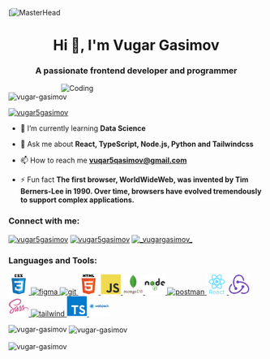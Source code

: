[![MasterHead](https://raw.githubusercontent.com/PolarBearGG/PolarBearGG/master/web-developer.gif)

<h1 align="center">Hi 👋, I'm Vugar Gasimov</h1>
<h3 align="center">A passionate frontend developer and programmer</h3>
<img align="right" alt="Coding" width="400" src="https://media4.giphy.com/media/zOvBKUUEERdNm/giphy.gif?cid=ecf05e47w6sv3erd4q903s5u4isyu0ppzg3u0s04ucv3s30n&ep=v1_gifs_related&rid=giphy.gif&ct=g" />

<p align="left"> <img src="https://komarev.com/ghpvc/?username=vugar-gasimov&label=Profile%20views&color=0e75b6&style=flat" alt="vugar-gasimov" /> </p>

<p align="left"> <a href="https://twitter.com/vugar5gasimov" target="blank"><img src="https://img.shields.io/twitter/follow/vugar5gasimov?logo=twitter&style=for-the-badge" alt="vugar5gasimov" /></a> </p>

- 🌱 I’m currently learning **Data Science**

- 💬 Ask me about **React, TypeScript, Node.js, Python and Tailwindcss**

- 📫 How to reach me **vuqar5qasimov@gmail.com**

- ⚡ Fun fact **The first browser, WorldWideWeb, was invented by Tim Berners-Lee in 1990. Over time, browsers have evolved tremendously to support complex applications.**

<h3 align="left">Connect with me:</h3>
<p align="left">
<a href="https://twitter.com/vugar5gasimov" target="blank"><img align="center" src="https://raw.githubusercontent.com/rahuldkjain/github-profile-readme-generator/master/src/images/icons/Social/twitter.svg" alt="vugar5gasimov" height="30" width="40" /></a>
<a href="https://linkedin.com/in/vugar5gasimov" target="blank"><img align="center" src="https://raw.githubusercontent.com/rahuldkjain/github-profile-readme-generator/master/src/images/icons/Social/linked-in-alt.svg" alt="vugar5gasimov" height="30" width="40" /></a>
<a href="https://instagram.com/_vugargasimov_" target="blank"><img align="center" src="https://raw.githubusercontent.com/rahuldkjain/github-profile-readme-generator/master/src/images/icons/Social/instagram.svg" alt="_vugargasimov_" height="30" width="40" /></a>
</p>

<h3 align="left">Languages and Tools:</h3>
<p align="left"> <a href="https://www.w3schools.com/css/" target="_blank" rel="noreferrer"> <img src="https://raw.githubusercontent.com/devicons/devicon/master/icons/css3/css3-original-wordmark.svg" alt="css3" width="40" height="40"/> </a> <a href="https://www.figma.com/" target="_blank" rel="noreferrer"> <img src="https://www.vectorlogo.zone/logos/figma/figma-icon.svg" alt="figma" width="40" height="40"/> </a> <a href="https://git-scm.com/" target="_blank" rel="noreferrer"> <img src="https://www.vectorlogo.zone/logos/git-scm/git-scm-icon.svg" alt="git" width="40" height="40"/> </a> <a href="https://www.w3.org/html/" target="_blank" rel="noreferrer"> <img src="https://raw.githubusercontent.com/devicons/devicon/master/icons/html5/html5-original-wordmark.svg" alt="html5" width="40" height="40"/> </a> <a href="https://developer.mozilla.org/en-US/docs/Web/JavaScript" target="_blank" rel="noreferrer"> <img src="https://raw.githubusercontent.com/devicons/devicon/master/icons/javascript/javascript-original.svg" alt="javascript" width="40" height="40"/> </a> <a href="https://www.mongodb.com/" target="_blank" rel="noreferrer"> <img src="https://raw.githubusercontent.com/devicons/devicon/master/icons/mongodb/mongodb-original-wordmark.svg" alt="mongodb" width="40" height="40"/> </a> <a href="https://nodejs.org" target="_blank" rel="noreferrer"> <img src="https://raw.githubusercontent.com/devicons/devicon/master/icons/nodejs/nodejs-original-wordmark.svg" alt="nodejs" width="40" height="40"/> </a> <a href="https://postman.com" target="_blank" rel="noreferrer"> <img src="https://www.vectorlogo.zone/logos/getpostman/getpostman-icon.svg" alt="postman" width="40" height="40"/> </a> <a href="https://reactjs.org/" target="_blank" rel="noreferrer"> <img src="https://raw.githubusercontent.com/devicons/devicon/master/icons/react/react-original-wordmark.svg" alt="react" width="40" height="40"/> </a> <a href="https://redux.js.org" target="_blank" rel="noreferrer"> <img src="https://raw.githubusercontent.com/devicons/devicon/master/icons/redux/redux-original.svg" alt="redux" width="40" height="40"/> </a> <a href="https://sass-lang.com" target="_blank" rel="noreferrer"> <img src="https://raw.githubusercontent.com/devicons/devicon/master/icons/sass/sass-original.svg" alt="sass" width="40" height="40"/> </a> <a href="https://tailwindcss.com/" target="_blank" rel="noreferrer"> <img src="https://www.vectorlogo.zone/logos/tailwindcss/tailwindcss-icon.svg" alt="tailwind" width="40" height="40"/> </a> <a href="https://www.typescriptlang.org/" target="_blank" rel="noreferrer"> <img src="https://raw.githubusercontent.com/devicons/devicon/master/icons/typescript/typescript-original.svg" alt="typescript" width="40" height="40"/> </a> <a href="https://webpack.js.org" target="_blank" rel="noreferrer"> <img src="https://raw.githubusercontent.com/devicons/devicon/d00d0969292a6569d45b06d3f350f463a0107b0d/icons/webpack/webpack-original-wordmark.svg" alt="webpack" width="40" height="40"/> </a> </p>

<p><img align="left" src="https://github-readme-stats.vercel.app/api/top-langs?username=vugar-gasimov&show_icons=true&locale=en&layout=compact" alt="vugar-gasimov" /></p>

<p>&nbsp;<img align="center" src="https://github-readme-stats.vercel.app/api?username=vugar-gasimov&show_icons=true&locale=en" alt="vugar-gasimov" /></p>

<p><img align="center" src="https://github-readme-streak-stats.herokuapp.com/?user=vugar-gasimov&" alt="vugar-gasimov" /></p>
